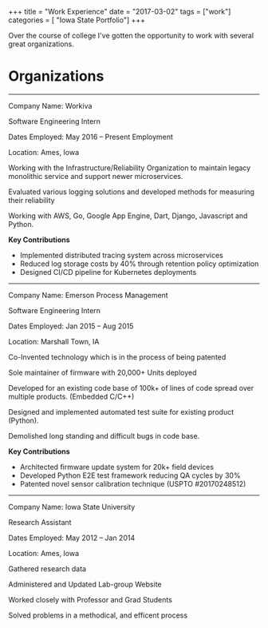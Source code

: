 +++
title = "Work Experience"
date = "2017-03-02"
tags = ["work"]
categories = [ "Iowa State Portfolio"]
+++

Over the course of college I've gotten the opportunity to work with several great organizations.

# Organizations

<hr>

Company Name: Workiva

Software Engineering Intern

Dates Employed: May 2016 – Present Employment 

Location: Ames, Iowa

Working with the Infrastructure/Reliability Organization to maintain legacy monolithic service and support newer microservices.

Evaluated various logging solutions and developed methods for measuring their reliability

Working with AWS, Go, Google App Engine, Dart, Django, Javascript and Python.

**Key Contributions**  
- Implemented distributed tracing system across microservices  
- Reduced log storage costs by 40% through retention policy optimization  
- Designed CI/CD pipeline for Kubernetes deployments

<hr>

Company Name: Emerson Process Management

Software Engineering Intern

Dates Employed: Jan 2015 – Aug 2015 

Location: Marshall Town, IA

Co-Invented technology which is in the process of being patented

Sole maintainer of firmware with 20,000+ Units deployed

Developed for an existing code base of 100k+ of lines of code spread over multiple products. (Embedded C/C++)

Designed and implemented automated test suite for existing product (Python).

Demolished long standing and difficult bugs in code base.

**Key Contributions**  
- Architected firmware update system for 20k+ field devices  
- Developed Python E2E test framework reducing QA cycles by 30%  
- Patented novel sensor calibration technique (USPTO #20170248512)

<hr>

Company Name: Iowa State University

Research Assistant

Dates Employed: May 2012 – Jan 2014

Location: Ames, Iowa

Gathered research data

Administered and Updated Lab-group Website

Worked closely with Professor and Grad Students

Solved problems in a methodical, and efficent process
